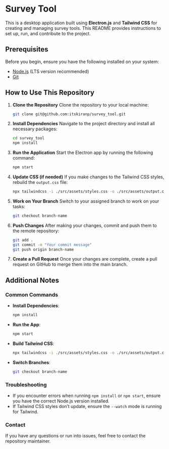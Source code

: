 # Survey Tool

This is a desktop application built using **Electron.js** and **Tailwind CSS** for creating and managing survey tools. This README provides instructions to set up, run, and contribute to the project.

## Prerequisites

Before you begin, ensure you have the following installed on your system:

- [Node.js](https://nodejs.org/) (LTS version recommended)
- [Git](https://git-scm.com/)

## How to Use This Repository

1. **Clone the Repository**
   Clone the repository to your local machine:
   ```bash
   git clone git@github.com:itskiranp/survey_tool.git
   ```

2. **Install Dependencies**
   Navigate to the project directory and install all necessary packages:
   ```bash
   cd survey_tool
   npm install
   ```

3. **Run the Application**
   Start the Electron app by running the following command:
   ```bash
   npm start
   ```

4. **Update CSS (if needed)**
   If you make changes to the Tailwind CSS styles, rebuild the `output.css` file:
   ```bash
   npx tailwindcss -i ./src/assets/styles.css -o ./src/assets/output.css --watch
   ```

5. **Work on Your Branch**
   Switch to your assigned branch to work on your tasks:
   ```bash
   git checkout branch-name
   ```

6. **Push Changes**
   After making your changes, commit and push them to the remote repository:
   ```bash
   git add .
   git commit -m "Your commit message"
   git push origin branch-name
   ```

7. **Create a Pull Request**
   Once your changes are complete, create a pull request on GitHub to merge them into the main branch.

## Additional Notes

### Common Commands

- **Install Dependencies**:
  ```bash
  npm install
  ```

- **Run the App**:
  ```bash
  npm start
  ```

- **Build Tailwind CSS**:
  ```bash
  npx tailwindcss -i ./src/assets/styles.css -o ./src/assets/output.css --watch
  ```

- **Switch Branches**:
  ```bash
  git checkout branch-name
  ```

### Troubleshooting

- If you encounter errors when running `npm install` or `npm start`, ensure you have the correct Node.js version installed.
- If Tailwind CSS styles don’t update, ensure the `--watch` mode is running for Tailwind.

### Contact

If you have any questions or run into issues, feel free to contact the repository maintainer.

